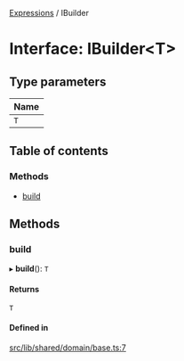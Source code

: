 [Expressions](../README.md) / IBuilder

# Interface: IBuilder\<T\>

## Type parameters

| Name |
| :------ |
| `T` |

## Table of contents

### Methods

- [build](IBuilder.md#build)

## Methods

### build

▸ **build**(): `T`

#### Returns

`T`

#### Defined in

[src/lib/shared/domain/base.ts:7](https://github.com/FlavioLionelRita/3xpr/blob/2371f39/src/lib/shared/domain/base.ts#L7)
